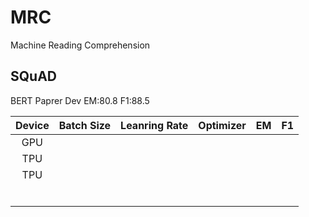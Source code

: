 # MRC
Machine Reading Comprehension

## SQuAD

BERT Paprer      Dev  EM:80.8  F1:88.5

| Device | Batch Size | Leanring Rate | Optimizer |  EM  |  F1  |
| :----: | :--------: | :-----------: | :-------: | :--: | :--: |
|  GPU   |            |               |           |      |      |
|  TPU   |            |               |           |      |      |
|  TPU   |            |               |           |      |      |
|        |            |               |           |      |      |
|        |            |               |           |      |      |
|        |            |               |           |      |      |
|        |            |               |           |      |      |
|        |            |               |           |      |      |
|        |            |               |           |      |      |

